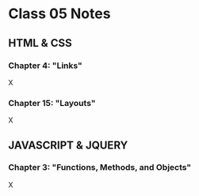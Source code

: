 # Class 05 Notes
## HTML & CSS
### Chapter 4: "Links"
X

### Chapter 15: "Layouts"
X
## JAVASCRIPT & JQUERY
### Chapter 3: "Functions, Methods, and Objects"
X
